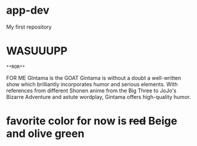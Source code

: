 # app-dev
My first repository
# WASUUUPP
	**ROR**

FOR ME GIntama is  the GOAT
Gintama is without a doubt a well-written show which brilliantly incorporates humor and serious elements. With references from different Shonen anime from the Big Three to JoJo's Bizarre Adventure and astute wordplay, Gintama offers high-quality humor.
 
 # favorite color for now is ~~red~~ **Beige and olive green**
